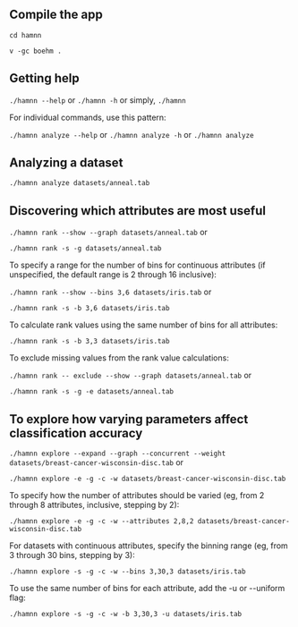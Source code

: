 ## Compile the app
`cd hamnn`

`v -gc boehm .`

## Getting help
`./hamnn --help` or
`./hamnn -h` or simply, 
`./hamnn`

For individual commands, use this pattern:

`./hamnn analyze --help` or `./hamnn analyze -h` or `./hamnn analyze`

## Analyzing a dataset
`./hamnn analyze datasets/anneal.tab`

## Discovering which attributes are most useful
`./hamnn rank --show --graph datasets/anneal.tab` or

`./hamnn rank -s -g datasets/anneal.tab`

To specify a range for the number of bins for continuous attributes (if unspecified, the default range is 2 through 16 inclusive):

`./hamnn rank --show --bins 3,6 datasets/iris.tab` or 

`./hamnn rank -s -b 3,6 datasets/iris.tab`

To calculate rank values using the same number of bins for all attributes:

`./hamnn rank -s -b 3,3 datasets/iris.tab`

To exclude missing values from the rank value calculations:

`./hamnn rank -- exclude --show --graph datasets/anneal.tab` or 


`./hamnn rank -s -g -e datasets/anneal.tab`

## To explore how varying parameters affect classification accuracy
`./hamnn explore --expand --graph --concurrent --weight datasets/breast-cancer-wisconsin-disc.tab` or

`./hamnn explore -e -g -c -w datasets/breast-cancer-wisconsin-disc.tab`

To specify how the number of attributes should be varied (eg, from 2 through 8 attributes, inclusive, stepping by 2):

`./hamnn explore -e -g -c -w --attributes 2,8,2 datasets/breast-cancer-wisconsin-disc.tab`

For datasets with continuous attributes, specify the binning range (eg, from 3 through 30 bins, stepping by 3):

`./hamnn explore -s -g -c -w --bins 3,30,3 datasets/iris.tab`

To use the same number of bins for each attribute, add the -u or --uniform flag:

`./hamnn explore -s -g -c -w -b 3,30,3 -u datasets/iris.tab`
